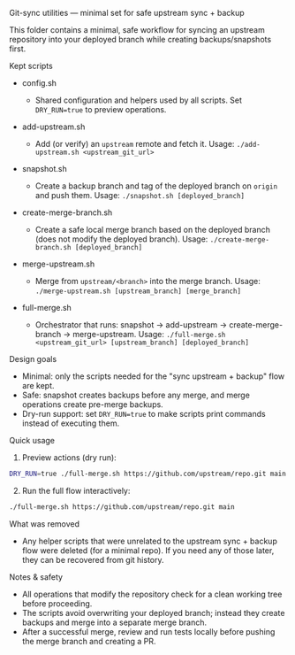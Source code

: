 Git-sync utilities — minimal set for safe upstream sync + backup

This folder contains a minimal, safe workflow for syncing an upstream repository into your deployed branch while creating backups/snapshots first.

Kept scripts

- config.sh
  - Shared configuration and helpers used by all scripts. Set `DRY_RUN=true` to preview operations.

- add-upstream.sh
  - Add (or verify) an `upstream` remote and fetch it. Usage: `./add-upstream.sh <upstream_git_url>`

- snapshot.sh
  - Create a backup branch and tag of the deployed branch on `origin` and push them. Usage: `./snapshot.sh [deployed_branch]`

- create-merge-branch.sh
  - Create a safe local merge branch based on the deployed branch (does not modify the deployed branch). Usage: `./create-merge-branch.sh [deployed_branch]`

- merge-upstream.sh
  - Merge from `upstream/<branch>` into the merge branch. Usage: `./merge-upstream.sh [upstream_branch] [merge_branch]`

- full-merge.sh
  - Orchestrator that runs: snapshot -> add-upstream -> create-merge-branch -> merge-upstream. Usage: `./full-merge.sh <upstream_git_url> [upstream_branch] [deployed_branch]`

Design goals

- Minimal: only the scripts needed for the "sync upstream + backup" flow are kept.
- Safe: snapshot creates backups before any merge, and merge operations create pre-merge backups.
- Dry-run support: set `DRY_RUN=true` to make scripts print commands instead of executing them.

Quick usage

1. Preview actions (dry run):

```bash
DRY_RUN=true ./full-merge.sh https://github.com/upstream/repo.git main
```

2. Run the full flow interactively:

```bash
./full-merge.sh https://github.com/upstream/repo.git main
```

What was removed

- Any helper scripts that were unrelated to the upstream sync + backup flow were deleted (for a minimal repo). If you need any of those later, they can be recovered from git history.

Notes & safety

- All operations that modify the repository check for a clean working tree before proceeding.
- The scripts avoid overwriting your deployed branch; instead they create backups and merge into a separate merge branch.
- After a successful merge, review and run tests locally before pushing the merge branch and creating a PR.
